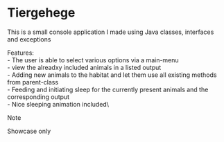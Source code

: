 # Tiergehege 

This is a small console application I made using Java classes, interfaces and exceptions    

  Features:\
    - The user is able to select various options via a main-menu\
    - view the alreadxy included animals in a listed output\
    - Adding new animals to the habitat and let them use all existing methods from parent-class\
    - Feeding and initiating sleep for the currently present animals and the corresponding output\
    - Nice sleeping animation included\\

> [!NOTE]
>   Showcase only
